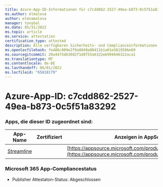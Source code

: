 ```yaml
---
title: Azure-App-ID-Informationen für c7cdd862-2527-49ea-b873-0c5f51a83292
ms.author: elmalova
author: elenamalova
manager: tonybal
ms.date: 05/31/2022
ms.topic: article
ms.service: attestation
certification_type: attested
description: Alle verfügbaren Sicherheits- und Complianceinformationen für c7cdd862-2527-49ea-b873-0c5f51a83292.
ms.openlocfilehash: fe486c809e2f9a8049a80411b1a01e5819586e69
ms.sourcegitcommit: 29a4475d630d2f1d0755a6322eb994646322aca1
ms.translationtype: MT
ms.contentlocale: de-DE
ms.lasthandoff: 06/01/2022
ms.locfileid: "65810179"
---
```

# <a name="azure-app-id-c7cdd862-2527-49ea-b873-0c5f51a83292"></a>Azure-App-ID: c7cdd862-2527-49ea-b873-0c5f51a83292


### <a name="apps-associated-with-this-id"></a>Apps, die dieser ID zugeordnet sind:
| **App-Name** | **Zertifiziert** | **Anzeigen in AppSource** |
|--------------|---------------|-----------------------|
| [Streamline](../forward/WA200004100.md) |  | [https://appsource.microsoft.com/product/office/WA200004100](https://appsource.microsoft.com/product/office/WA200004100) |

### <a name="microsoft-365-app-compliance-status"></a>Microsoft 365 App-Compliancestatus
- Publisher Attestaton-Status: Abgeschlossen
